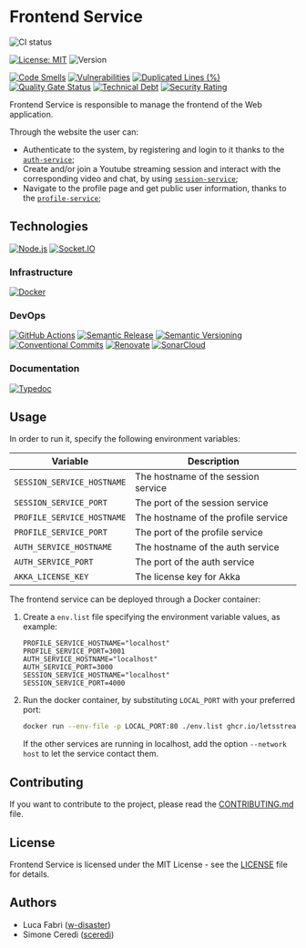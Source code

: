 # Frontend Service

![CI status](https://github.com/letsstreamit/frontend-service/actions/workflows/dispatcher.yml/badge.svg)

[![License: MIT](https://img.shields.io/badge/License-MIT-yellow.svg)](https://opensource.org/licenses/MIT)
![Version](https://img.shields.io/github/v/release/letsstreamit/frontend-service?style=plastic)

[![Code Smells](https://sonarcloud.io/api/project_badges/measure?project=LetsStreamIt_frontend-service&metric=code_smells)](https://sonarcloud.io/summary/new_code?id=LetsStreamIt_frontend-service)
[![Vulnerabilities](https://sonarcloud.io/api/project_badges/measure?project=LetsStreamIt_frontend-service&metric=vulnerabilities)](https://sonarcloud.io/summary/new_code?id=LetsStreamIt_frontend-service)
[![Duplicated Lines (%)](https://sonarcloud.io/api/project_badges/measure?project=LetsStreamIt_frontend-service&metric=duplicated_lines_density)](https://sonarcloud.io/summary/new_code?id=LetsStreamIt_frontend-service)
[![Quality Gate Status](https://sonarcloud.io/api/project_badges/measure?project=LetsStreamIt_frontend-service&metric=alert_status)](https://sonarcloud.io/summary/new_code?id=LetsStreamIt_frontend-service)
[![Technical Debt](https://sonarcloud.io/api/project_badges/measure?project=LetsStreamIt_frontend-service&metric=sqale_index)](https://sonarcloud.io/summary/new_code?id=LetsStreamIt_frontend-service)
[![Security Rating](https://sonarcloud.io/api/project_badges/measure?project=LetsStreamIt_frontend-service&metric=security_rating)](https://sonarcloud.io/summary/new_code?id=LetsStreamIt_frontend-service)

Frontend Service is responsible to manage the frontend of the Web application.

Through the website the user can:

- Authenticate to the system, by registering and login to it thanks to the [`auth-service`](https://github.com/LetsStreamIt/auth-service);
- Create and/or join a Youtube streaming session and interact with the corresponding video and chat, by using [`session-service`](https://github.com/LetsStreamIt/session-service);
- Navigate to the profile page and get public user information, thanks to the [`profile-service`](https://github.com/LetsStreamIt/profile-service);

## Technologies

[![Node.js](https://img.shields.io/badge/Vue.js-339933?style=for-the-badge&logo=nodedotjs&logoColor=white)](https://vuejs.org/)
[![Socket.IO](https://img.shields.io/badge/Socket.IO-25c2a0?style=for-the-badge&logo=socketdotio&logoColor=white)](https://socket.io/)

### Infrastructure

[![Docker](https://img.shields.io/badge/Docker-2496ED?style=for-the-badge&logo=docker&logoColor=white)](https://docker.com)

### DevOps

[![GitHub Actions](https://img.shields.io/badge/GitHub_Actions-2088FF?style=for-the-badge&logo=github-actions&logoColor=white)](https://github.com/features/actions)
[![Semantic Release](https://img.shields.io/badge/Semantic_Release-494949?style=for-the-badge&logo=semantic-release&logoColor=white)](https://semantic-release.gitbook.io/)
[![Semantic Versioning](https://img.shields.io/badge/Semantic_Versioning-333333?style=for-the-badge&logo=semver&logoColor=white)](https://semver.org/)
[![Conventional Commits](https://img.shields.io/badge/Conventional_Commits-FE5196?style=for-the-badge&logo=conventionalcommits&logoColor=white)](https://www.conventionalcommits.org/en/v1.0.0/)
[![Renovate](https://img.shields.io/badge/RenovateBot-1A1F6C?style=for-the-badge&logo=renovate&logoColor=white)](https://renovatebot.com/)
[![SonarCloud](https://img.shields.io/badge/SonarCloud-F3702A?style=for-the-badge&logo=sonarcloud&logoColor=white)](https://sonarcloud.io/)

### Documentation

[![Typedoc](https://img.shields.io/badge/Typedoc-2ECE53?style=for-the-badge&logo=readthedocs&logoColor=white)](https://typedoc.org/)

## Usage

In order to run it, specify the following environment variables:

| Variable                   | Description                         |
| -------------------------- | ----------------------------------- |
| `SESSION_SERVICE_HOSTNAME` | The hostname of the session service |
| `SESSION_SERVICE_PORT`     | The port of the session service     |
| `PROFILE_SERVICE_HOSTNAME` | The hostname of the profile service |
| `PROFILE_SERVICE_PORT`     | The port of the profile service     |
| `AUTH_SERVICE_HOSTNAME`    | The hostname of the auth service    |
| `AUTH_SERVICE_PORT`        | The port of the auth service        |
| `AKKA_LICENSE_KEY`         | The license key for Akka            |

The frontend service can be deployed through a Docker container:

1. Create a `env.list` file specifying the environment variable values, as example:

   ```plaintext
   PROFILE_SERVICE_HOSTNAME="localhost"
   PROFILE_SERVICE_PORT=3001
   AUTH_SERVICE_HOSTNAME="localhost"
   AUTH_SERVICE_PORT=3000
   SESSION_SERVICE_HOSTNAME="localhost"
   SESSION_SERVICE_PORT=4000
   ```

2. Run the docker container, by substituting `LOCAL_PORT` with your preferred port:

   ```bash
   docker run --env-file -p LOCAL_PORT:80 ./env.list ghcr.io/letsstreamit/frontend-service:main
   ```

   If the other services are running in localhost, add the option `--network host` to let the service contact them.

## Contributing

If you want to contribute to the project, please read the [CONTRIBUTING.md](./CONTRIBUTING.md) file.

## License

Frontend Service is licensed under the MIT License - see the [LICENSE](./LICENSE) file for details.

## Authors

- Luca Fabri ([w-disaster](https://github.com/w-disaster))
- Simone Ceredi ([sceredi](https://github.com/sceredi))
